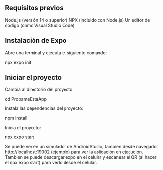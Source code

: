 ## Requisitos previos

Node.js (versión 14 o superior)
NPX (incluido con Node.js)
Un editor de código (como Visual Studio Code)

## Instalación de Expo

Abre una terminal y ejecuta el siguiente comando:

npx expo init

## Iniciar el proyecto

Cambia al directorio del proyecto:

cd ProbameEstaApp

Instala las dependencias del proyecto:

npm install

Inicia el proyecto:

npx expo start

Se puede ver en un simulador de AndroidStudio, tambien desde navegador http://localhost:19002 (ejemplo) para ver la aplicación en ejecución.
Tambien se puede descargar expo en el celular y escanear el QR (al hacer el npx expo start) para verlo desde el celular.
